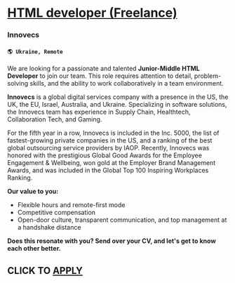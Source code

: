 # [HTML developer (Freelance)](https://www.remotewlb.com/apply/html-developer-freelance)  
### Innovecs  
#### `🌎 Ukraine, Remote`  

We are looking for a passionate and talented **Junior-Middle HTML Developer** to join our team. This role requires attention to detail, problem-solving skills, and the ability to work collaboratively in a team environment.

**Innovecs** is a global digital services company with a presence in the US, the UK, the EU, Israel, Australia, and Ukraine. Specializing in software solutions, the Innovecs team has experience in Supply Chain, Healthtech, Collaboration Tech, and Gaming.

For the fifth year in a row, Innovecs is included in the Inc. 5000, the list of fastest-growing private companies in the US, and a ranking of the best global outsourcing service providers by IAOP. Recently, Innovecs was honored with the prestigious Global Good Awards for the Employee Engagement & Wellbeing, won gold at the Employer Brand Management Awards, and was included in the Global Top 100 Inspiring Workplaces Ranking.

**Our value to you:**

  * Flexible hours and remote-first mode
  * Competitive compensation
  * Open-door culture, transparent communication, and top management at a handshake distance

**Does this resonate with you? Send over your CV, and let's get to know each other better.**

  
## CLICK TO [APPLY](https://www.remotewlb.com/apply/html-developer-freelance)

